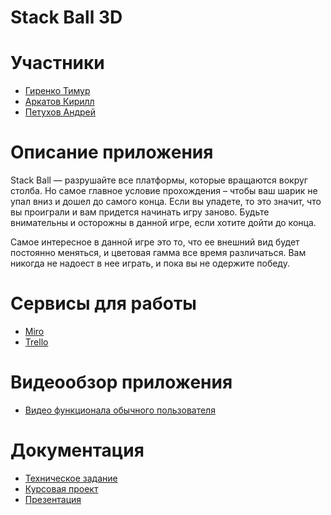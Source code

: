 # Stack Ball 3D

# Участники

* [Гиренко Тимур](https://github.com/Timurgirenko)
* [Аркатов Кирилл](https://github.com/Kirill-bangkok)
* [Петухов Андрей](https://github.com/AndrewPetuchov)

# Описание приложения 

Stack Ball — разрушайте все платформы, которые вращаются вокруг столба. Но самое главное условие прохождения – чтобы ваш шарик не упал вниз и дошел до самого конца. Если вы упадете, то это значит, что вы проиграли и вам придется начинать игру заново. Будьте внимательны и осторожны в данной игре, если хотите дойти до конца.

Самое интересное в данной игре это то, что ее внешний вид будет постоянно меняться, и цветовая гамма все время различаться. Вам никогда не надоест в нее играть, и пока вы не одержите победу.

# Сервисы для работы
* [Miro](https://miro.com/app/board/uXjVMFTnPWE=/) 
* [Trello](https://trello.com/b/EEooHNxa/alcomanager)

# Видеообзор приложения

* [Видео функционала обычного пользователя](https://www.youtube.com/shorts/v4N-mYauCio)

# Документация
* [Техническое задание](https://github.com/Timurgirenko/zenin/blob/main/Kursovaia%20zenina/Technical%20task.docx)
* [Курсовая проект](https://github.com/Timurgirenko/zenin/blob/main/Kursovaia%20zenina/Kursovoy_proekt%20(2).docx)
* [Презентация](https://github.com/Timurgirenko/zenin/blob/main/Kursovaia%20zenina/%D0%B7%D0%B5%D0%BD%D0%B8%D0%BD.pptx)
